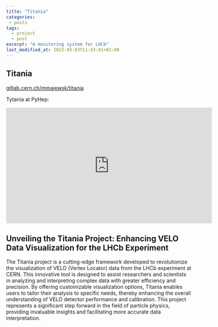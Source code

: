 ```yaml
---
title: "Titania"
categories:
 - posts
tags:
  - project
  - post
excerpt: "A monitoring system for LHCb"
last_modified_at: 2023-03-03T11:43:41+02:00
---
```


## Titania

[gitlab.cern.ch/mmajewsk/titania](https://gitlab.cern.ch/mmajewsk/titania)

Tytania at PyHep:

<iframe width="560" height="315" src="https://www.youtube.com/embed/t0chvrIvIT4?si=6nXoWuRDzaHYlDct" title="YouTube video player" frameborder="0" allow="accelerometer; autoplay; clipboard-write; encrypted-media; gyroscope; picture-in-picture; web-share" referrerpolicy="strict-origin-when-cross-origin" allowfullscreen></iframe>

## Unveiling the Titania Project: Enhancing VELO Data Visualization for the LHCb Experiment

The Titania project is a cutting-edge framework developed to revolutionize the visualization of VELO (Vertex Locator) data from the LHCb experiment at CERN. This innovative tool is designed to assist researchers and scientists in analyzing and interpreting complex data with greater efficiency and precision. 
By offering customizable visualization options, Titania enables users to tailor their analysis to specific needs, thereby enhancing the overall understanding of VELO detector performance and calibration. This project represents a significant step forward in the field of particle physics, providing invaluable insights and facilitating more accurate data interpretation.
